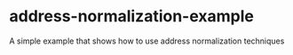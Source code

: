 # address-normalization-example
A simple example that shows how to use address normalization techniques
